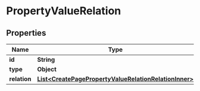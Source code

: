 

# PropertyValueRelation


## Properties

| Name | Type | Description | Notes |
|------------ | ------------- | ------------- | -------------|
|**id** | **String** |  |  [optional] |
|**type** | **Object** |  |  |
|**relation** | [**List&lt;CreatePagePropertyValueRelationRelationInner&gt;**](CreatePagePropertyValueRelationRelationInner.md) |  |  |



